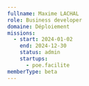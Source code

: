 ```yaml
---
fullname: Maxime LACHAL
role: Business developer
domaine: Déploiement
missions:
  - start: 2024-01-02
    end: 2024-12-30
    status: admin
    startups:
      - poe.facilite
memberType: beta
---
```

